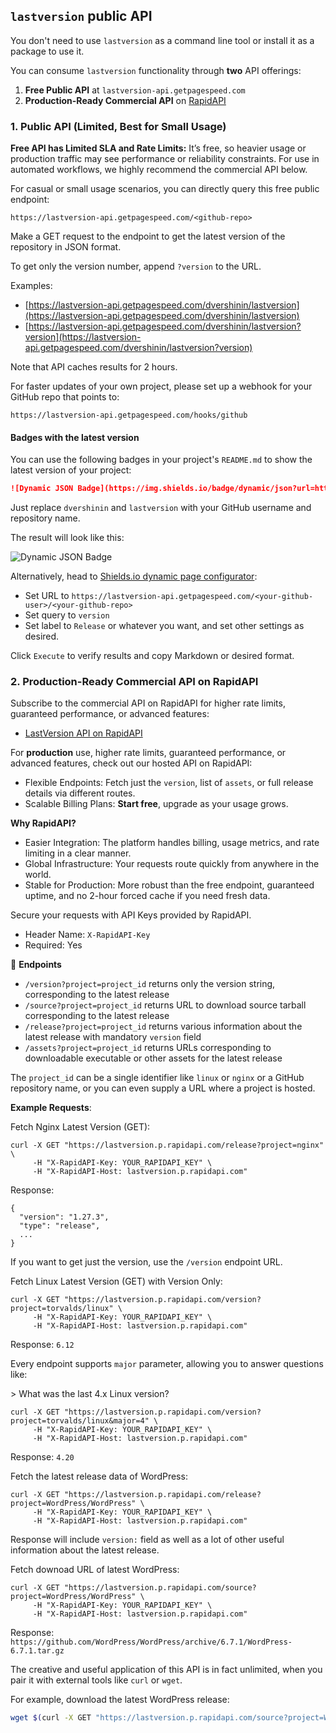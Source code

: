 ## `lastversion` public API

You don't need to use `lastversion` as a command line tool or install it as a 
package to use it. 

You can consume `lastversion` functionality through **two** API offerings:

1. **Free Public API** at `lastversion-api.getpagespeed.com`  
2. **Production-Ready Commercial API** on [RapidAPI](https://rapidapi.com/ciapnz/api/lastversion)

### 1. Public API (Limited, Best for Small Usage)

**Free API has Limited SLA and Rate Limits:** It’s free, so heavier usage or production traffic may see performance 
or reliability constraints. For use in automated workflows, we highly recommend the commercial API below.

For casual or small usage scenarios, you can directly query this free public endpoint: 

    https://lastversion-api.getpagespeed.com/<github-repo>

Make a GET request to the endpoint to get the latest version of the repository in JSON format.

To get only the version number, append `?version` to the URL.

Examples:

* [https://lastversion-api.getpagespeed.com/dvershinin/lastversion](https://lastversion-api.getpagespeed.com/dvershinin/lastversion)
* [https://lastversion-api.getpagespeed.com/dvershinin/lastversion?version](https://lastversion-api.getpagespeed.com/dvershinin/lastversion?version)

Note that API caches results for 2 hours.

For faster updates of your own project, please set up a webhook for your 
GitHub repo that points to:

    https://lastversion-api.getpagespeed.com/hooks/github

#### Badges with the latest version

You can use the following badges in your project's `README.md` to show the latest version of your project:

```markdown
![Dynamic JSON Badge](https://img.shields.io/badge/dynamic/json?url=https%3A%2F%2Flastversion-api.getpagespeed.com%2Fdvershinin%2Flastversion&query=version&label=Release)
```

Just replace `dvershinin` and `lastversion` with your GitHub username and repository name.

The result will look like this:

![Dynamic JSON Badge](https://img.shields.io/badge/dynamic/json?url=https%3A%2F%2Flastversion-api.getpagespeed.com%2Fdvershinin%2Flastversion&query=version&label=Release)

Alternatively, head to [Shields.io dynamic page configurator](https://shields.io/badges/dynamic-json-badge):

* Set URL to `https://lastversion-api.getpagespeed.com/<your-github-user>/<your-github-repo>`
* Set query to `version`
* Set label to `Release` or whatever you want, and set other settings as desired.

Click `Execute` to verify results and copy Markdown or desired format.

### 2. Production-Ready Commercial API on RapidAPI

Subscribe to the commercial API on RapidAPI for higher rate limits, guaranteed performance, or advanced features:
- [LastVersion API on RapidAPI](https://rapidapi.com/ciapnz/api/lastversion)

For **production** use, higher rate limits, guaranteed performance, or advanced features, check out our hosted API on RapidAPI:
- Flexible Endpoints: Fetch just the `version`, list of `assets`, or full release details via different routes.
- Scalable Billing Plans: **Start free**, upgrade as your usage grows.

**Why RapidAPI?**  
- Easier Integration: The platform handles billing, usage metrics, and rate limiting in a clear manner.  
- Global Infrastructure: Your requests route quickly from anywhere in the world.  
- Stable for Production: More robust than the free endpoint, guaranteed uptime, and no 2-hour forced cache if you need fresh data.

Secure your requests with API Keys provided by RapidAPI.

* Header Name: `X-RapidAPI-Key`
* Required: Yes

📌 **Endpoints**

* `/version?project=project_id` returns only the version string, corresponding to the latest release
* `/source?project=project_id` returns URL to download source tarball corresponding to the latest release
* `/release?project=project_id` returns various information about the latest release with mandatory `version` field
* `/assets?project=project_id` returns URLs corresponding to downloadable executable or other assets for the latest release

The `project_id` can be a single identifier like `linux` or `nginx` or a GitHub repository name, or you can even supply a URL where a project is hosted.

**Example Requests**:

Fetch Nginx Latest Version (GET):

```
curl -X GET "https://lastversion.p.rapidapi.com/release?project=nginx" \
     -H "X-RapidAPI-Key: YOUR_RAPIDAPI_KEY" \
     -H "X-RapidAPI-Host: lastversion.p.rapidapi.com"
```

Response:

```
{
  "version": "1.27.3",
  "type": "release",
  ...
}
```

If you want to get just the version, use the `/version` endpoint URL.


Fetch Linux Latest Version (GET) with Version Only:

```
curl -X GET "https://lastversion.p.rapidapi.com/version?project=torvalds/linux" \
     -H "X-RapidAPI-Key: YOUR_RAPIDAPI_KEY" \
     -H "X-RapidAPI-Host: lastversion.p.rapidapi.com"
```

Response: `6.12`

Every endpoint supports `major` parameter, allowing you to answer questions like:

&gt; What was the last 4.x Linux version?

```
curl -X GET "https://lastversion.p.rapidapi.com/version?project=torvalds/linux&major=4" \
     -H "X-RapidAPI-Key: YOUR_RAPIDAPI_KEY" \
     -H "X-RapidAPI-Host: lastversion.p.rapidapi.com"
```

Response: `4.20`

Fetch the latest release data of WordPress:

```
curl -X GET "https://lastversion.p.rapidapi.com/release?project=WordPress/WordPress" \
     -H "X-RapidAPI-Key: YOUR_RAPIDAPI_KEY" \
     -H "X-RapidAPI-Host: lastversion.p.rapidapi.com"
```

Response will include `version:` field as well as a lot of other useful information about the latest release.

Fetch downoad URL of latest WordPress:

```
curl -X GET "https://lastversion.p.rapidapi.com/source?project=WordPress/WordPress" \
     -H "X-RapidAPI-Key: YOUR_RAPIDAPI_KEY" \
     -H "X-RapidAPI-Host: lastversion.p.rapidapi.com"
```

Response: `https://github.com/WordPress/WordPress/archive/6.7.1/WordPress-6.7.1.tar.gz`

The creative and useful application of this API is in fact unlimited, when you pair it with external tools like `curl` or `wget`.

For example, download the latest WordPress release:

```bash
wget $(curl -X GET "https://lastversion.p.rapidapi.com/source?project=WordPress/WordPress" -H "X-RapidAPI-Key: YOUR_RAPIDAPI_KEY" -H "X-RapidAPI-Host: lastversion.p.rapidapi.com")
```
